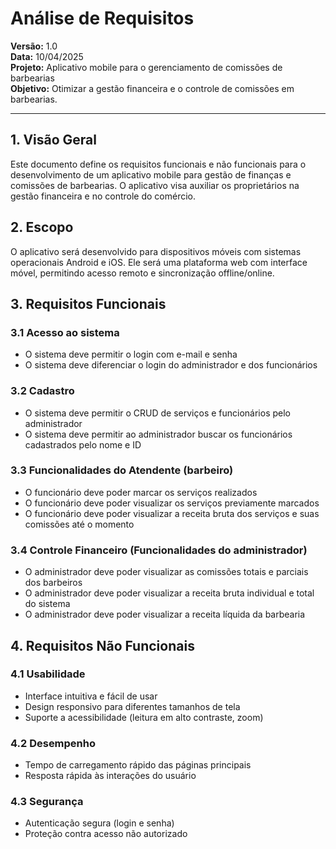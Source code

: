 # Análise de Requisitos  
**Versão:** 1.0  
**Data:** 10/04/2025  
**Projeto:** Aplicativo mobile para o gerenciamento de comissões de barbearias  
**Objetivo:** Otimizar a gestão financeira e o controle de comissões em barbearias.

---

## 1. Visão Geral  
Este documento define os requisitos funcionais e não funcionais para o desenvolvimento de um aplicativo mobile para gestão de finanças e comissões de barbearias. O aplicativo visa auxiliar os proprietários na gestão financeira e no controle do comércio.

## 2. Escopo  
O aplicativo será desenvolvido para dispositivos móveis com sistemas operacionais Android e iOS. Ele será uma plataforma web com interface móvel, permitindo acesso remoto e sincronização offline/online.

## 3. Requisitos Funcionais

### 3.1 Acesso ao sistema
- O sistema deve permitir o login com e-mail e senha  
- O sistema deve diferenciar o login do administrador e dos funcionários  

### 3.2 Cadastro
- O sistema deve permitir o CRUD de serviços e funcionários pelo administrador  
- O sistema deve permitir ao administrador buscar os funcionários cadastrados pelo nome e ID  

### 3.3 Funcionalidades do Atendente (barbeiro)
- O funcionário deve poder marcar os serviços realizados  
- O funcionário deve poder visualizar os serviços previamente marcados  
- O funcionário deve poder visualizar a receita bruta dos serviços e suas comissões até o momento  

### 3.4 Controle Financeiro (Funcionalidades do administrador)
- O administrador deve poder visualizar as comissões totais e parciais dos barbeiros  
- O administrador deve poder visualizar a receita bruta individual e total do sistema  
- O administrador deve poder visualizar a receita líquida da barbearia  

## 4. Requisitos Não Funcionais

### 4.1 Usabilidade
- Interface intuitiva e fácil de usar  
- Design responsivo para diferentes tamanhos de tela  
- Suporte a acessibilidade (leitura em alto contraste, zoom)  

### 4.2 Desempenho
- Tempo de carregamento rápido das páginas principais  
- Resposta rápida às interações do usuário  

### 4.3 Segurança
- Autenticação segura (login e senha)  
- Proteção contra acesso não autorizado  
